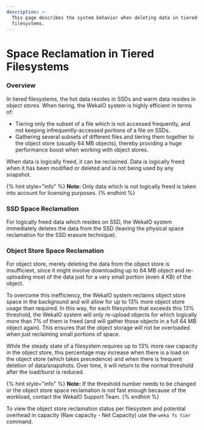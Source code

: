 ```yaml
---
description: >-
  This page describes the system behavior when deleting data in tiered
  filesystems.
---
```


# Space Reclamation in Tiered Filesystems

### Overview

In tiered filesystems, the hot data resides in SSDs and warm data resides in object stores. When tiering, the WekaIO system is highly efficient in terms of:

* Tiering only the subset of a file which is not accessed frequently, and not keeping infrequently-accessed portions of a file on SSDs.
* Gathering several subsets of different files and tiering them together to the object store \(usually 64 MB objects\), thereby providing a huge performance boost when working with object stores.

When data is logically freed, it can be reclaimed. Data is logically freed when it has been modified or deleted and is not being used by any snapshot. 

{% hint style="info" %}
**Note:** Only data which is not logically freed is taken into account for licensing purposes.
{% endhint %}

### SSD Space Reclamation

For logically freed data which resides on SSD, the WekaIO system immediately deletes the data from the SSD \(leaving the physical space reclamation for the SSD erasure technique\). 

### Object Store Space Reclamation

For object store, merely deleting the data from the object store is insufficient, since it might involve downloading up to 64 MB object and re-uploading most of the data just for a very small portion \(even 4 KB\) of the object.

To overcome this inefficiency, the WekaIO system reclaims object store space in the background and will allow for up to 13% more object store usage than required. In this way, for each filesystem that exceeds this 13% threshold, the WekaIO system will only re-upload objects for which logically more than 7% of them is freed \(and will gather those objects in a full 64 MB object again\). This ensures that the object storage will not be overloaded when just reclaiming small portions of space.

While the steady state of a filesystem requires up to 13% more raw capacity in the object store, this percentage may increase when there is a load on the object store \(which takes precedence\) and when there is frequent deletion of data/snapshots. Over time, it will return to the normal threshold after the load/burst is reduced. 

{% hint style="info" %}
**Note:** If the threshold number needs to be changed or the object store space reclamation is not fast enough because of the workload, contact the WekaIO Support Team.
{% endhint %}

To view the object store reclamation status per filesystem and potential overhead in capacity \(Raw capacity - Net Capacity\) use the `weka fs tier` command.





